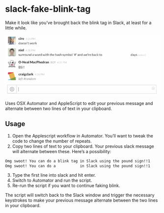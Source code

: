 # slack-fake-blink-tag

Make it look like you’ve brought back the blink tag in Slack, at least for a little while.

![slack-blink-tag.gif](https://raw.githubusercontent.com/danielgm/slack-fake-blink-tag/master/slack-blink-tag.gif)

Uses OSX Automator and AppleScript to edit your previous message and alternate between two lines of text in your clipboard.

## Usage

1. Open the Applescript workflow in Automator. You’ll want to tweak the code to change the number of repeats.
2. Copy two lines of text to your clipboard. Your previous slack message will alternate between these. Here’s a possibility:

```
Omg swoot! You can do a blink tag in Slack using the pound sign!!1
Omg swoot! You can do a           in Slack using the pound sign!!1
```

3. Type the first line into slack and hit enter.
4. Switch to Automator and run the script.
5. Re-run the script if you want to continue faking blink.

The script will switch back to the Slack window and trigger the necessary keystrokes to make your previous message alternate between the two lines in your clipboard.

